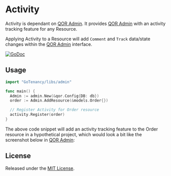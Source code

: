 # Activity

Activity is dependant on [QOR Admin](https://GoTenancy/libs/admin). It provides [QOR Admin](https://GoTenancy/libs/admin) with an activity tracking feature for any Resource.

Applying Activity to a Resource will add `Comment` and `Track` data/state changes within the [QOR Admin](https://GoTenancy/libs/admin) interface.

[![GoDoc](https://godoc.org/GoTenancy/libs/activity?status.svg)](https://godoc.org/GoTenancy/libs/activity)

## Usage

```go
import "GoTenancy/libs/admin"

func main() {
  Admin := admin.New(&qor.Config{DB: db})
  order := Admin.AddResource(&models.Order{})

  // Register Activity for Order resource
  activity.Register(order)
}
```

The above code snippet will add an activity tracking feature to the Order resource in a hypothetical project, which would look a bit like the screenshot below in [QOR Admin](https://GoTenancy/libs/admin):

## License

Released under the [MIT License](http://opensource.org/licenses/MIT).
